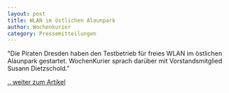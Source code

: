 ```yaml
---
layout: post
title: WLAN im östlichen Alaunpark
author: Wochenkurier
category: Pressemitteilungen
---
```


"Die Piraten Dresden haben den Testbetrieb für freies WLAN im östlichen Alaunpark gestartet. WochenKurier sprach darüber mit Vorstandsmitglied Susann Dietzschold."

[.. weiter zum Artikel](http://www.wochenkurier.info/sachsen/dresden/artikel/neu-wlan-im-oestlichen-alaunpark-8138/)
